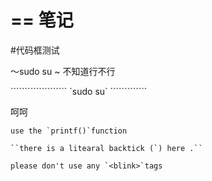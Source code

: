 ==
笔记
==
#代码框测试
<p>～sudo su ~ 不知道行不行</p>
````````````````````
`sudo su`
`````````````

呵呵
`````
use the `printf()`function

``there is a litearal backtick (`) here .``

please don't use any `<blink>`tags
